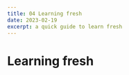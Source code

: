 ```yaml
---
title: 04 Learning fresh
date: 2023-02-19
excerpt: a quick guide to learn fresh
---
```


# Learning fresh
